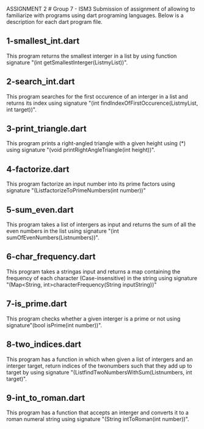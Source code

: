 ASSIGNMENT 2	# Group 7 - ISM3 
Submission of assignment of allowing to familiarize with programs using dart programing languages.
Below is a description for each dart program file.

## 1-smallest_int.dart
This program returns the smallest interger in a list by using function signature "(int getSmallestInterger(List<int>myList))".

## 2-search_int.dart
This program searches for the first occurence of an interger in a list and returns its index using signature "(int findIndexOfFirstOccurence(List<int>myList, int target))".

## 3-print_triangle.dart
This program prints a right-angled triangle with a given height using (*) using signature "(void printRightAngleTriangle(int height))".

## 4-factorize.dart
This program factorize an input number into its prime factors using signature "(List<int>factorizeToPrimeNumbers(int number))"

## 5-sum_even.dart
This program takes a list of intergers as input and returns the sum of all the even numbers in the list using signature "(int sumOfEvenNumbers(List<int>numbers))".

## 6-char_frequency.dart
This program takes a stringas input and returns a map containing the frequency of each character (Case-insensitive) in the string using signature "(Map<String, int>characterFrequency(String inputString))"

## 7-is_prime.dart
This program checks whether a given interger is a prime or not using signature"(bool isPrime(int number))".

## 8-two_indices.dart
This program has a function in which when given a list of intergers and an interger target, return indices of the twonumbers such that they add up to target by using signature "(List<int>findTwoNumbersWithSum(List<int>numbers, int target)".

## 9-int_to_roman.dart
This program has a function that accepts an interger and converts it to a roman numeral string using signature "(String intToRoman(int number))".

